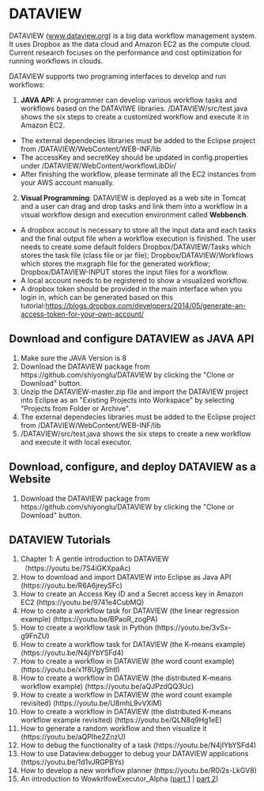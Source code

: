 # DATAVIEW
DATAVIEW (www.dataview.org) is a big data workflow management system. It uses Dropbox as the data cloud and Amazon EC2 as the compute cloud. Current research focuses on the performance and cost optimization for running workflows in clouds.



DATAVIEW supports two programing interfaces to develop and run workflows:

1. <b>JAVA API:</b> A programmer can develop various workflow tasks and workflows based on the DATAVIWE libraries. /DATAVIEW/src/test.java shows the six steps to create a customized workflow and execute it in Amazon EC2.
* The external dependecies libraries must be added to the Eclipse project from /DATAVIEW/WebContent/WEB-INF/lib
* The accessKey and secretKey should be updated in config.properties under /DATAVIEW/WebContent/workflowLibDir/
* After finishing the workflow, please terminate all the EC2 instances from your AWS account manually.

2. <b>Visual Programming</b>: DATAVIEW is deployed as a web site in Tomcat and a user can drag and drop tasks and link them into a workflow in a visual workflow design and execution environment called <b>Webbench</b>. 

* A dropbox accout is necessary to store all the input data and each tasks and the final output file when a workflow execution is finished. The user needs to create some default folders 
Dropbox/DATAVIEW/Tasks which stores the task file (class file or jar file); Dropbox/DATAVIEW/Workflows which stores the mxgraph file for the generated workflow; Dropbox/DATAVIEW-INPUT stores the input files for a workflow. 
* A local account needs to be registered to show a visualized workflow.
* A dropbox token should be provided in the main interface when you login in, which can be generated based on this tutorial:https://blogs.dropbox.com/developers/2014/05/generate-an-access-token-for-your-own-account/

<h2>Download and configure DATAVIEW as JAVA API</h2>
<!--Check out tutorial: https://youtu.be/R6A6jreySFc or follow the instructions below: -->

<OL>
    <li> Make sure the JAVA Version is 8 </li>
    <li>Download the DATAVIEW package from https://github.com/shiyonglu/DATAVIEW by clicking the "Clone or Download" button.
    </li> 
     <li> Unzip the DATAVIEW-master.zip file and import the DATAVIEW project into Eclipse as an "Existing Projects into Workspace" by selecting "Projects from Folder or Archive".
    </li> 
    <li> The external dependecies libraries must be added to the Eclipse project from /DATAVIEW/WebContent/WEB-INF/lib </li>
    <li>/DATAVIEW/src/test.java shows the six steps to create a new workflow and execute it with local executor.</li>
   <!--
   <li> Create an Access key ID and a Secret access key in Amazon EC2 following the tutotial: https://youtu.be/9741e4CubMQ </li>
    <li>Replace the accessKey(Access key ID) and the secretKey(Secret access key) in config.properties by the Access key ID and Secret access key created in the previous step. File config.properties is under /DATAVIEW/WebContent/workflowLibDir/. </li>
    <li>/DATAVIEW/src/test.java shows the six steps to create a new workflow and execute it in Amazon EC2.</li>
    <li>After the execution of a workflow completes, please terminate all the EC2 instances from your AWS account manually.</li>
    -->
</OL>


<h2>Download, configure, and deploy DATAVIEW as a Website</h2>
<OL>
    <li>Download the DATAVIEW package from https://github.com/shiyonglu/DATAVIEW by clicking the "Clone or Download" button.
    </li> 
   
    
</OL>



<h2>DATAVIEW Tutorials</h2>
<OL>
    <li> Chapter 1: A gentle introduction to DATAVIEW （https://youtu.be/7S4iGKXpaAc) </li>
    <li> How to download and import DATAVIEW into Eclipse as Java API (https://youtu.be/R6A6jreySFc)</li>
    <li> How to create an Access Key ID and a Secret access key in Amazon EC2 (https://youtu.be/9741e4CubMQ)</li>
    <li> How to create a workflow task for DATAVIEW (the linear regression example) (https://youtu.be/BPaoR_zogPA)</li>
    <li> How to create a workflow task in Python (https://youtu.be/3vSx-g9FnZU)</li>
    <li> How to create a workflow task for DATAVIEW (the K-means example) (https://youtu.be/N4jIYbYSFd4) </li>
    <li> How to create a workflow in DATAVIEW (the word count example) (https://youtu.be/x1f8UgyShtI) </li>
    <li> How to create a workflow in DATAVIEW (the distributed K-means workflow example) (https://youtu.be/aQJPzdQQ3Uc)</li>
    <li> How to create a workflow in DATAVIEW (the word count example revisited) (https://youtu.be/U8mhL9vVXlM)</li>
    <li> How to create a workflow in DATAVIEW (the distributed K-means workflow example revisited) (https://youtu.be/QLN8q9Hg1eE)</li>
    <li> How to generate a random workflow and then visualize it (https://youtu.be/aQPIhe2ZnzU)</li>
    <li> How to debug the functionality of a task (https://youtu.be/N4jIYbYSFd4)</li>
    <li> How to use Dataview.debugger to debug your DATAVIEW applications (https://youtu.be/1d1vJRGPBYs) </li>
    <li> How to develop a new workflow planner (https://youtu.be/R0i2s-LkGV8) </li>
    <li> An introduction to WowkrlfowExecutor_Alpha (<a href="https://www.youtube.com/watch?v=kBIcxWyJgQA&t=2726s">part 1</a>
        | <a href="https://www.youtube.com/watch?v=Km24otM3rEM&t=582s">part 2</a>)
        
</OL>

